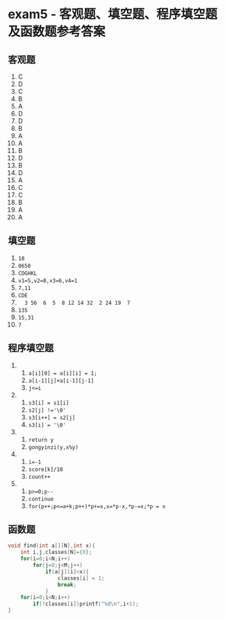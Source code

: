# exam5 - 客观题、填空题、程序填空题及函数题参考答案

## 客观题  
1. C
2. D
3. C
4. B
5. A
6. D
7. D
8. B
9. A
10. A
11. B
12. D
13. B
14. D
15. A
16. C
17. C
18. B
19. A
20. A

## 填空题
1. `18`
2. `0650`
3. `CDGHKL`
4. `v1=5,v2=8,v3=6,v4=1`
5. `7,11`
6. `CDE`
7. `  3 56  6  5  8 12 14 32  2 24 19  7`
8. `135`
9. `15,31`
10. `7`

## 程序填空题
1. 1. `a[i][0] = a[i][i] = 1;`
   2. `a[i-1][j]+a[i-1][j-1]`
   3. `j<=i`
2. 1. `s3[i] = s1[i]`
   2. `s2[j] !='\0'`
   3. `s3[i++] = s2[j]`
   4. `s3[i] = '\0'`
3. 1. `return y`
   2. `gongyinzi(y,x%y)`
4. 1. `i=-1`
   2. `score[k]/10`
   3. `count++`
5. 1. `p>=0;p--`
   2. `continue`
   3. `for(p++;p<=a+k;p++)*p+=x,x=*p-x,*p-=x;*p = x`

## 函数题
```C++
void find(int a[][N],int x){
	int i,j,classes[N]={0};
	for(i=0;i<N;i++)
		for(j=0;j<M;j++)
			if(a[j][i]<x){
				classes[i] = 1;
				break;
			}
	for(i=0;i<N;i++)
		if(!classes[i])printf("%d\n",i+1);
}
```